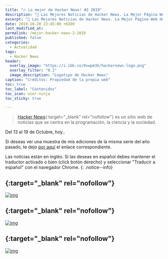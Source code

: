 ```yaml
---
title: "🔥 Lo mejor de Hacker News! #2 2019"
description: "📰 Las Mejores Noticias de Hacker News. La Mejor Página Web de Programación del Mundo."
excerpt: "📰 Las Mejores Noticias de Hacker News. La Mejor Página Web de Programación del Mundo."
date: 2019-10-20 23:45:00 +0200
last_modified_at:
permalink: /mejor-hacker-news-2-2019
published: false
categories:
  - Actualidad
tags:
  - Hacker News
header:
  overlay_image: "https://i.ibb.co/9vwpm3k/hackernews-logo.png" 
  overlay_filter: "0.1"
  image_description: "Logotipo de Hacker News"
caption: "Créditos: Propiedad de la propia web"
toc: true
toc_label: "Contenidos"
toc_icon: user-ninja
toc_sticky: true

---
```


> [Hacker News](https://news.ycombinator.com/){:target="_blank" rel="nofollow"} es un sitio web de noticias que se centra en la programación, la ciencia y la sociedad.

Del 13 al 19 de Octubre, hoy..

Si deseas ver una muestra de mis ediciones de la misma serie del año pasado, te dejo [por aquí](/quien-soy/#recopilaciones-de-hacker-news "Recopilaciones de artículas y noticias de Hacker News") el enlace correspondiente.

Las noticias están en inglés. Si las deseas en español debes mantener el traductor activado o bien (click botón derecho) y seleccionar "Traducir a español" con el navegador Chrome.
{: .notice--info}

## [](){:target="_blank" rel="nofollow"}

[![img]()]( "")

## [](){:target="_blank" rel="nofollow"}

[![img]()]( "")

## [](){:target="_blank" rel="nofollow"}

[![img]()]( "")
